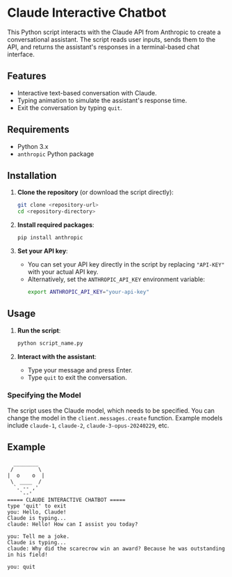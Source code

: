 # Claude Interactive Chatbot

This Python script interacts with the Claude API from Anthropic to create a conversational assistant. The script reads user inputs, sends them to the API, and returns the assistant's responses in a terminal-based chat interface.

## Features

- Interactive text-based conversation with Claude.
- Typing animation to simulate the assistant's response time.
- Exit the conversation by typing `quit`.

## Requirements

- Python 3.x
- `anthropic` Python package

## Installation

1. **Clone the repository** (or download the script directly):
    ```bash
    git clone <repository-url>
    cd <repository-directory>
    ```

2. **Install required packages**:
    ```bash
    pip install anthropic
    ```

3. **Set your API key**:
    - You can set your API key directly in the script by replacing `"API-KEY"` with your actual API key.
    - Alternatively, set the `ANTHROPIC_API_KEY` environment variable:
        ```bash
        export ANTHROPIC_API_KEY="your-api-key"
        ```

## Usage

1. **Run the script**:
    ```bash
    python script_name.py
    ```

2. **Interact with the assistant**:
    - Type your message and press Enter.
    - Type `quit` to exit the conversation.

### Specifying the Model

The script uses the Claude model, which needs to be specified. You can change the model in the `client.messages.create` function. Example models include `claude-1`, `claude-2`, `claude-3-opus-20240229`, etc.

## Example

      ________ 
     /        \    
    |  o    o  |   
     \  ____  /    
      `. -- ,'    
        `--' 
    ===== CLAUDE INTERACTIVE CHATBOT =====
    type 'quit' to exit
    you: Hello, Claude!
    Claude is typing...
    claude: Hello! How can I assist you today?
    
    you: Tell me a joke.
    Claude is typing...
    claude: Why did the scarecrow win an award? Because he was outstanding in his field!
    
    you: quit





